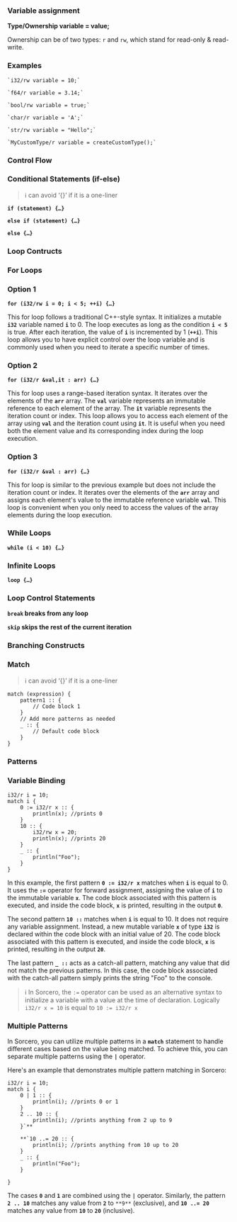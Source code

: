 ### Variable assignment

**Type/Ownership variable = value;**

Ownership can be of two types: `r` and `rw`, which stand for read-only & read-write.

### Examples

    `i32/rw variable = 10;`

    `f64/r variable = 3.14;`

    `bool/rw variable = true;`

    `char/r variable = 'A';`

    `str/rw variable = "Hello";`

    `MyCustomType/r variable = createCustomType();`

### Control Flow

### Conditional Statements (if-else)

> ℹ️ can avoid ‘{}’ if it is a one-liner

**`if (statement) {…}`**

**`else if (statement) {…}`**

**`else {…}`**

### Loop Contructs

### For Loops

### Option 1

**`for (i32/rw i = 0; i < 5; ++i) {…}`**

This for loop follows a traditional C++-style syntax. It initializes a mutable **`i32`** variable named **`i`** to 0. The loop executes as long as the condition **`i < 5`** is true. After each iteration, the value of **`i`** is incremented by 1 (**`++i`**). This loop allows you to have explicit control over the loop variable and is commonly used when you need to iterate a specific number of times.

### Option 2

**`for (i32/r &val,it : arr) {…}`**

This for loop uses a range-based iteration syntax. It iterates over the elements of the **`arr`** array. The **`val`** variable represents an immutable reference to each element of the array. The **`it`** variable represents the iteration count or index. This loop allows you to access each element of the array using **`val`** and the iteration count using **`it`**. It is useful when you need both the element value and its corresponding index during the loop execution.

### Option 3

**`for (i32/r &val : arr) {…}`**

This for loop is similar to the previous example but does not include the iteration count or index. It iterates over the elements of the **`arr`** array and assigns each element's value to the immutable reference variable **`val`**. This loop is convenient when you only need to access the values of the array elements during the loop execution.

### While Loops

**`while (i < 10) {…}`**

### Infinite Loops

**`loop {…}`**

### Loop Control Statements

**`break` breaks from any loop**

**`skip` skips the rest of the current iteration**

### Branching Constructs

### Match

> ℹ️ can avoid ‘{}’ if it is a one-liner

```
match (expression) {
    pattern1 :: {
        // Code block 1
    }
    // Add more patterns as needed
    _ :: {
        // Default code block
    }
}
```

### Patterns

### Variable Binding

```
i32/r i = 10;
match i {
    0 := i32/r x :: {
        println(x); //prints 0
    }
    10 :: {
        i32/rw x = 20;
        println(x); //prints 20
    }
    _ :: {
        println("Foo");
    }
}
```

In this example, the first pattern **`0 := i32/r x`** matches when **`i`** is equal to 0. It uses the **`:=`** operator for forward assignment, assigning the value of **`i`** to the immutable variable **`x`**. The code block associated with this pattern is executed, and inside the code block, **`x`** is printed, resulting in the output **`0`**.

The second pattern **`10 ::`** matches when **`i`** is equal to 10. It does not require any variable assignment. Instead, a new mutable variable **`x`** of type **`i32`** is declared within the code block with an initial value of 20. The code block associated with this pattern is executed, and inside the code block, **`x`** is printed, resulting in the output **`20`**.

The last pattern **`_ ::`** acts as a catch-all pattern, matching any value that did not match the previous patterns. In this case, the code block associated with the catch-all pattern simply prints the string "Foo" to the console.

> ℹ️ In Sorcero, the `:=` operator can be used as an alternative syntax to initialize a variable with a value at the time of declaration. Logically `i32/r x = 10` is equal to `10 := i32/r x`

### Multiple Patterns

In Sorcero, you can utilize multiple patterns in a **`match`** statement to handle different cases based on the value being matched. To achieve this, you can separate multiple patterns using the **`|`** operator.

Here's an example that demonstrates multiple pattern matching in Sorcero:

```
i32/r i = 10;
match i {
    0 | 1 :: {
        println(i); //prints 0 or 1
    }
    2 .. 10 :: {
        println(i); //prints anything from 2 up to 9
    }`**

    **`10 ..= 20 :: {
        println(i); //prints anything from 10 up to 20
    }
    _ :: {
        println("Foo");
    }

}
```

The cases **`0`** and **`1`** are combined using the **`|`** operator. Similarly, the pattern **`2 .. 10`** matches any value from **`2`** to `**9**` (exclusive), and **`10 ..= 20`** matches any value from **`10`** to **`20`** (inclusive).
